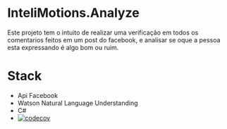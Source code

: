 # InteliMotions.Analyze

Este projeto tem o intuito de realizar uma verificação em todos os comentarios feitos em um post do facebook, e analisar se oque a pessoa esta expressando é algo bom ou ruim.

# Stack

- Api Facebook
- Watson Natural Language Understanding
- C#
- [![codecov](https://codecov.io/gh/eduVeras/InteliMotions.Analyze/branch/master/graph/badge.svg)](https://codecov.io/gh/eduVeras/InteliMotions.Analyze)


